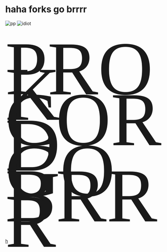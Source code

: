 # haha forks go brrrr
![pp](https://img.shields.io/badge/pp-i%20like%20pp-informational)
![idiot](https://img.shields.io/badge/best%20discord%20client%20mod-ppcord-%23000000)


<span style="font-size: 15rem; line-height: 5rem; padding-top: 5rem; display: block; font-family: 'Papyrus'">PROK CORD GO BRRR</span>

[h](https://github.com/cainy-a/ppcord/tree/amogus/h/h/h/h/h/h/h/h/h/h/h/h/h/h/h/h/h/h/h/h/h/h/h/h/h/h/h/h/h/h/h/h/h/h/h/h/h/h/h/h/h/h/h/h/h/h/h/h/h/h/h/h/h/h/h/h/h/h/h/h/h/h/h/h/h/h/h/h/h/h/h/h/h/h/h/h/h/h/h)
